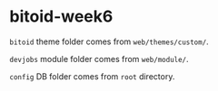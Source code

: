 # bitoid-week6
`bitoid` theme folder comes from `web/themes/custom/`.

`devjobs` module folder comes from `web/module/`.

`config` DB folder comes from `root` directory.
